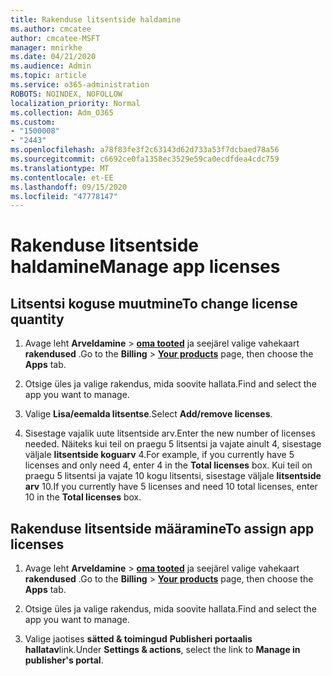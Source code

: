 ```yaml
---
title: Rakenduse litsentside haldamine
ms.author: cmcatee
author: cmcatee-MSFT
manager: mnirkhe
ms.date: 04/21/2020
ms.audience: Admin
ms.topic: article
ms.service: o365-administration
ROBOTS: NOINDEX, NOFOLLOW
localization_priority: Normal
ms.collection: Adm_O365
ms.custom:
- "1500008"
- "2443"
ms.openlocfilehash: a78f83fe3f2c63143d62d733a53f7dcbaed78a56
ms.sourcegitcommit: c6692ce0fa1358ec3529e59ca0ecdfdea4cdc759
ms.translationtype: MT
ms.contentlocale: et-EE
ms.lasthandoff: 09/15/2020
ms.locfileid: "47778147"
---
```

# <a name="manage-app-licenses"></a><span data-ttu-id="d58c5-102">Rakenduse litsentside haldamine</span><span class="sxs-lookup"><span data-stu-id="d58c5-102">Manage app licenses</span></span>

## <a name="to-change-license-quantity"></a><span data-ttu-id="d58c5-103">Litsentsi koguse muutmine</span><span class="sxs-lookup"><span data-stu-id="d58c5-103">To change license quantity</span></span>

1. <span data-ttu-id="d58c5-104">Avage leht **Arveldamine**  >  **[oma tooted](https://go.microsoft.com/fwlink/p/?linkid=842054)** ja seejärel valige vahekaart **rakendused** .</span><span class="sxs-lookup"><span data-stu-id="d58c5-104">Go to the **Billing** > **[Your products](https://go.microsoft.com/fwlink/p/?linkid=842054)** page, then choose the **Apps** tab.</span></span>

2. <span data-ttu-id="d58c5-105">Otsige üles ja valige rakendus, mida soovite hallata.</span><span class="sxs-lookup"><span data-stu-id="d58c5-105">Find and select the app you want to manage.</span></span>  

3. <span data-ttu-id="d58c5-106">Valige **Lisa/eemalda litsentse**.</span><span class="sxs-lookup"><span data-stu-id="d58c5-106">Select **Add/remove licenses**.</span></span>

4. <span data-ttu-id="d58c5-107">Sisestage vajalik uute litsentside arv.</span><span class="sxs-lookup"><span data-stu-id="d58c5-107">Enter the new number of licenses needed.</span></span> <span data-ttu-id="d58c5-108">Näiteks kui teil on praegu 5 litsentsi ja vajate ainult 4, sisestage väljale **litsentside koguarv** 4.</span><span class="sxs-lookup"><span data-stu-id="d58c5-108">For example, if you currently have 5 licenses and only need 4, enter 4 in the **Total licenses** box.</span></span> <span data-ttu-id="d58c5-109">Kui teil on praegu 5 litsentsi ja vajate 10 kogu litsentsi, sisestage väljale **litsentside arv** 10.</span><span class="sxs-lookup"><span data-stu-id="d58c5-109">If you currently have 5 licenses and need 10 total licenses, enter 10 in the **Total licenses** box.</span></span>

## <a name="to-assign-app-licenses"></a><span data-ttu-id="d58c5-110">Rakenduse litsentside määramine</span><span class="sxs-lookup"><span data-stu-id="d58c5-110">To assign app licenses</span></span>

1. <span data-ttu-id="d58c5-111">Avage leht **Arveldamine**  >  **[oma tooted](https://go.microsoft.com/fwlink/p/?linkid=842054)** ja seejärel valige vahekaart **rakendused** .</span><span class="sxs-lookup"><span data-stu-id="d58c5-111">Go to the **Billing** > **[Your products](https://go.microsoft.com/fwlink/p/?linkid=842054)** page, then choose the **Apps** tab.</span></span>

2. <span data-ttu-id="d58c5-112">Otsige üles ja valige rakendus, mida soovite hallata.</span><span class="sxs-lookup"><span data-stu-id="d58c5-112">Find and select the app you want to manage.</span></span>  

3. <span data-ttu-id="d58c5-113">Valige jaotises **sätted & toimingud** **Publisheri portaalis hallatav**link.</span><span class="sxs-lookup"><span data-stu-id="d58c5-113">Under **Settings & actions**, select the link to **Manage in publisher's portal**.</span></span>